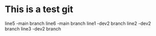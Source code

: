 # This is a test git
line5 -main branch
line6 -main branch
line1 -dev2 branch
line2 -dev2 branch
line3 -dev2 branch
